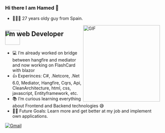 ### Hi there I am Hamed 👋
- 🙋🏻‍♂️ 27 years oldy guy from Spain.

<img align="right" alt="GIF" height="250px"  src="https://i.imgur.com/9wQrIbR.png" />

## <span style="position:absolute">I'm web Developer</span><img width="48px" height="48px" style="top:50px;" src="https://www.freeiconspng.com/uploads/c-logo-icon-18.png" />
- 💻 I’m already worked on bridge between hangfire and mediator and now working on FlashCard with blazor 
- 👍 Experinces: C#, .Netcore, .Net 6.0, Mediator, Hangfire, Cqrs, Api, CleanArchitecture, html, css, javascript, Entityframework, etc.
- 📚 I’m curious learning everything about Frontend and Backend technologies 😅
- 💪🏼 Future Goals: Learn more and get better at my job and implement own applications.

[![Gmail](https://freepngimg.com/download/temp_icon/66506-computer-icons-menu-client-bar-email-gmail_48x48.ico)](mailto:fttcab@gmail.com)
